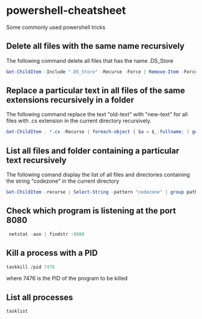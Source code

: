 # powershell-cheatsheet

Some commonly used powershell tricks

## Delete all files with the same name recursively

The following command delete all files that has the name .DS_Store

```powershell
Get-ChildItem -Include ".DS_Store" -Recurse -Force | Remove-Item -Force –Recurse
```

## Replace a particular text in all files of the same extensions recursively in a folder

The following command replace the text "old-text" with "new-text" for all files with .cs extension in the current directory recursively.

```powershell
Get-ChildItem . *.cs -Recurse | foreach-object { $a = $_.fullname; ( get-content $a ) | foreach-object { $_ -replace "old-text","new-text" } | set-content $a }
```

## List all files and folder containing a particular text recursively

The following comand display the list of all files and directories containing the string "codezone" in the current directory 

```powershell
Get-ChildItem -recurse | Select-String -pattern "codezone" | group path | select name
```

## Check which program is listening at the port 8080

```powershell
 netstat -aon | findstr :8080
```

## Kill a process with a PID

```powershell
taskkill /pid 7476
```

where 7476 is the PID of the program to be killed

## List all processes

```powershell
tasklist
```
 
